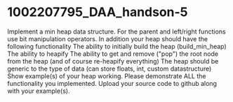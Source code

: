 # 1002207795_DAA_handson-5
Implement a min heap data structure. For the parent and left/right functions use bit manipulation operators. In addition your heap should have the following functionality
The ability to initially build the heap (build_min_heap) The ability to heapify The ability to get and remove ("pop") the root node from the heap (and of course re-heapify everything)
The heap should be generic to the type of data (can store floats, int, custom datastructure) Show example(s) of your heap working. Please demonstrate ALL the functionality you implemented. 
Upload your source code to github along with your example(s).

